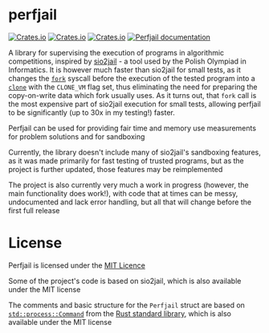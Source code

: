 # perfjail
[![Crates.io](https://img.shields.io/crates/l/perfjail)](https://github.com/MikolajKolek/perfjail/blob/master/LICENSE)
[![Crates.io](https://img.shields.io/crates/d/perfjail)](https://crates.io/crates/perfjail)
[![Crates.io](https://img.shields.io/crates/v/perfjail)](https://crates.io/crates/perfjail)
[![Perfjail documentation](https://docs.rs/perfjail/badge.svg)](https://docs.rs/perfjail)

A library for supervising the execution of programs in algorithmic competitions, inspired by [sio2jail](https://github.com/sio2project/sio2jail) - a tool used by the Polish Olympiad in Informatics. It is however much faster than sio2jail for small tests, as it changes the [`fork`](https://man7.org/linux/man-pages/man2/fork.2.html) syscall before the execution of the tested program into a [`clone`](https://man7.org/linux/man-pages/man2/clone.2.html) with the `CLONE_VM` flag set, thus eliminating the need for preparing the copy-on-write data which fork usually uses. As it turns out, that `fork` call is the most expensive part of sio2jail execution for small tests, allowing perfjail to be significantly (up to 30x in my testing!) faster.

Perfjail can be used for providing fair time and memory use measurements for problem solutions and for sandboxing

Currently, the library doesn't include many of sio2jail's sandboxing features, as it was made primarily for fast testing of trusted programs, but as the project is further updated, those features may be reimplemented

The project is also currently very much a work in progress (however, the main functionality does work!), with code that at times can be messy, undocumented and lack error handling, but all that will change before the first full release

# License
Perfjail is licensed under the [MIT Licence](https://github.com/MikolajKolek/perfjail/blob/master/LICENSE) 

Some of the project's code is based on sio2jail, which is also available under the MIT license

The comments and basic structure for the `Perfjail` struct are based on [`std::process::Command`](https://doc.rust-lang.org/std/process/struct.Command.html) from the [Rust standard library](https://github.com/rust-lang/rust), which is also available under the MIT license

